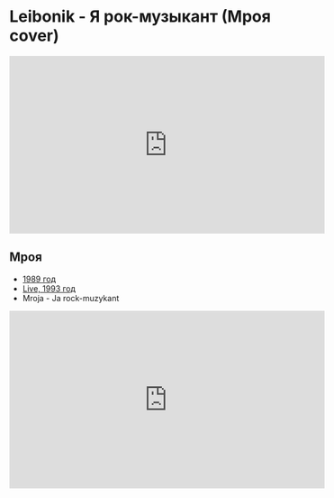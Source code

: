 # Leibonik - Я рок-музыкант (Мроя cover)

<iframe width="560" height="315" src="https://www.youtube.com/embed/KOKmbuDl4oo?rel=0" frameborder="0" allowfullscreen></iframe>

## Мроя

- [1989 год](https://www.youtube.com/watch?v=d1Q9az5q6_8)
- [Live, 1993 год](https://www.youtube.com/watch?v=k38bL9JrxXc)
- Mroja - Ja rock-muzykant

<iframe width="560" height="315" src="https://www.youtube.com/embed/OqFkmaFMsJk?rel=0" frameborder="0" allowfullscreen></iframe>
